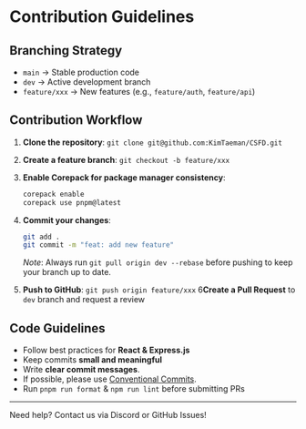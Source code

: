 # Contribution Guidelines

## Branching Strategy

- `main` → Stable production code
- `dev` → Active development branch
- `feature/xxx` → New features (e.g., `feature/auth`, `feature/api`)

## Contribution Workflow

1. **Clone the repository**: `git clone git@github.com:KimTaeman/CSFD.git`
2. **Create a feature branch**: `git checkout -b feature/xxx`
3. **Enable Corepack for package manager consistency**:
   ```sh
   corepack enable
   corepack use pnpm@latest
   ```
4. **Commit your changes**:

   ```sh
   git add .
   git commit -m "feat: add new feature"
   ```

   _Note_: Always run `git pull origin dev --rebase` before pushing to keep your branch up to date.

5. **Push to GitHub**: `git push origin feature/xxx`
6**Create a Pull Request** to `dev` branch and request a review

## Code Guidelines

- Follow best practices for **React & Express.js**
- Keep commits **small and meaningful**
- Write **clear commit messages**.
- If possible, please use [Conventional Commits](https://www.conventionalcommits.org/).
- Run `pnpm run format` & `npm run lint` before submitting PRs

---

Need help? Contact us via Discord or GitHub Issues!
